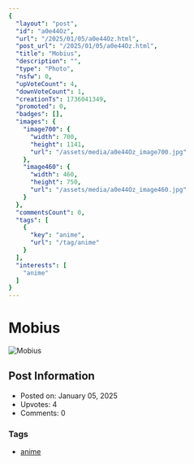 ```yaml
---
{
  "layout": "post",
  "id": "a0e44Oz",
  "url": "/2025/01/05/a0e44Oz.html",
  "post_url": "/2025/01/05/a0e44Oz.html",
  "title": "Mobius",
  "description": "",
  "type": "Photo",
  "nsfw": 0,
  "upVoteCount": 4,
  "downVoteCount": 1,
  "creationTs": 1736041349,
  "promoted": 0,
  "badges": [],
  "images": {
    "image700": {
      "width": 700,
      "height": 1141,
      "url": "/assets/media/a0e44Oz_image700.jpg"
    },
    "image460": {
      "width": 460,
      "height": 750,
      "url": "/assets/media/a0e44Oz_image460.jpg"
    }
  },
  "commentsCount": 0,
  "tags": [
    {
      "key": "anime",
      "url": "/tag/anime"
    }
  ],
  "interests": [
    "anime"
  ]
}
---
```


# Mobius

![Mobius](/assets/media/a0e44Oz_image700.jpg)

## Post Information

- Posted on: January 05, 2025
- Upvotes: 4
- Comments: 0

### Tags

- [anime](/tag/anime)
